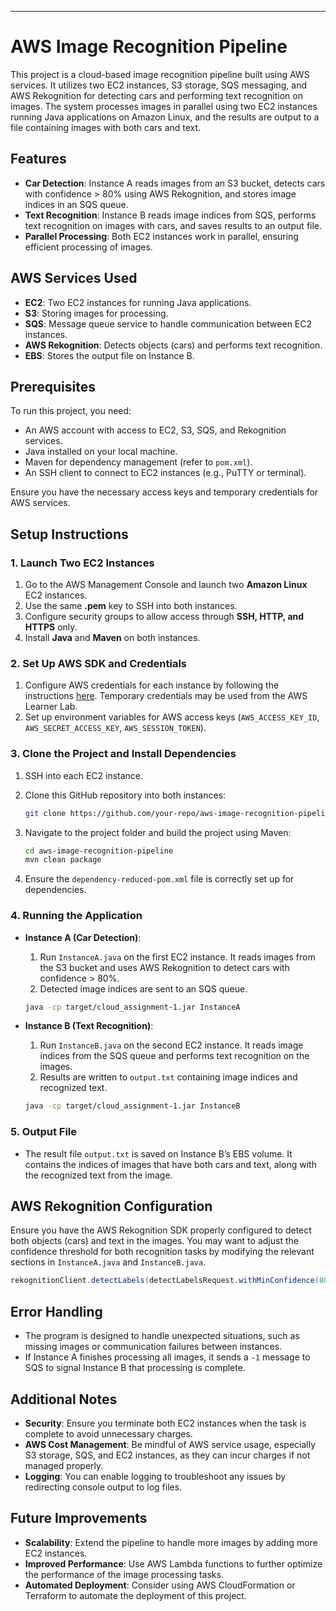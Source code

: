 ---

# AWS Image Recognition Pipeline

This project is a cloud-based image recognition pipeline built using AWS services. It utilizes two EC2 instances, S3 storage, SQS messaging, and AWS Rekognition for detecting cars and performing text recognition on images. The system processes images in parallel using two EC2 instances running Java applications on Amazon Linux, and the results are output to a file containing images with both cars and text.

## Features

- **Car Detection**: Instance A reads images from an S3 bucket, detects cars with confidence > 80% using AWS Rekognition, and stores image indices in an SQS queue.
- **Text Recognition**: Instance B reads image indices from SQS, performs text recognition on images with cars, and saves results to an output file.
- **Parallel Processing**: Both EC2 instances work in parallel, ensuring efficient processing of images.

## AWS Services Used

- **EC2**: Two EC2 instances for running Java applications.
- **S3**: Storing images for processing.
- **SQS**: Message queue service to handle communication between EC2 instances.
- **AWS Rekognition**: Detects objects (cars) and performs text recognition.
- **EBS**: Stores the output file on Instance B.

## Prerequisites

To run this project, you need:

- An AWS account with access to EC2, S3, SQS, and Rekognition services.
- Java installed on your local machine.
- Maven for dependency management (refer to `pom.xml`).
- An SSH client to connect to EC2 instances (e.g., PuTTY or terminal).
  
Ensure you have the necessary access keys and temporary credentials for AWS services.

## Setup Instructions

### 1. Launch Two EC2 Instances

1. Go to the AWS Management Console and launch two **Amazon Linux** EC2 instances.
2. Use the same **.pem** key to SSH into both instances.
3. Configure security groups to allow access through **SSH, HTTP, and HTTPS** only.
4. Install **Java** and **Maven** on both instances.

### 2. Set Up AWS SDK and Credentials

1. Configure AWS credentials for each instance by following the instructions [here](https://docs.aws.amazon.com/sdk-for-java/v1/developer-guide/setup-credentials.html). Temporary credentials may be used from the AWS Learner Lab.
2. Set up environment variables for AWS access keys (`AWS_ACCESS_KEY_ID`, `AWS_SECRET_ACCESS_KEY`, `AWS_SESSION_TOKEN`).

### 3. Clone the Project and Install Dependencies

1. SSH into each EC2 instance.
2. Clone this GitHub repository into both instances:

   ```bash
   git clone https://github.com/your-repo/aws-image-recognition-pipeline.git
   ```

3. Navigate to the project folder and build the project using Maven:

   ```bash
   cd aws-image-recognition-pipeline
   mvn clean package
   ```

4. Ensure the `dependency-reduced-pom.xml` file is correctly set up for dependencies.

### 4. Running the Application

- **Instance A (Car Detection)**:
  1. Run `InstanceA.java` on the first EC2 instance. It reads images from the S3 bucket and uses AWS Rekognition to detect cars with confidence > 80%.
  2. Detected image indices are sent to an SQS queue.

   ```bash
   java -cp target/cloud_assignment-1.jar InstanceA
   ```

- **Instance B (Text Recognition)**:
  1. Run `InstanceB.java` on the second EC2 instance. It reads image indices from the SQS queue and performs text recognition on the images.
  2. Results are written to `output.txt` containing image indices and recognized text.

   ```bash
   java -cp target/cloud_assignment-1.jar InstanceB
   ```

### 5. Output File

- The result file `output.txt` is saved on Instance B’s EBS volume. It contains the indices of images that have both cars and text, along with the recognized text from the image.

## AWS Rekognition Configuration

Ensure you have the AWS Rekognition SDK properly configured to detect both objects (cars) and text in the images. You may want to adjust the confidence threshold for both recognition tasks by modifying the relevant sections in `InstanceA.java` and `InstanceB.java`.

```java
rekognitionClient.detectLabels(detectLabelsRequest.withMinConfidence(80F));
```

## Error Handling

- The program is designed to handle unexpected situations, such as missing images or communication failures between instances.
- If Instance A finishes processing all images, it sends a `-1` message to SQS to signal Instance B that processing is complete.

## Additional Notes

- **Security**: Ensure you terminate both EC2 instances when the task is complete to avoid unnecessary charges.
- **AWS Cost Management**: Be mindful of AWS service usage, especially S3 storage, SQS, and EC2 instances, as they can incur charges if not managed properly.
- **Logging**: You can enable logging to troubleshoot any issues by redirecting console output to log files.

## Future Improvements

- **Scalability**: Extend the pipeline to handle more images by adding more EC2 instances.
- **Improved Performance**: Use AWS Lambda functions to further optimize the performance of the image processing tasks.
- **Automated Deployment**: Consider using AWS CloudFormation or Terraform to automate the deployment of this project.
